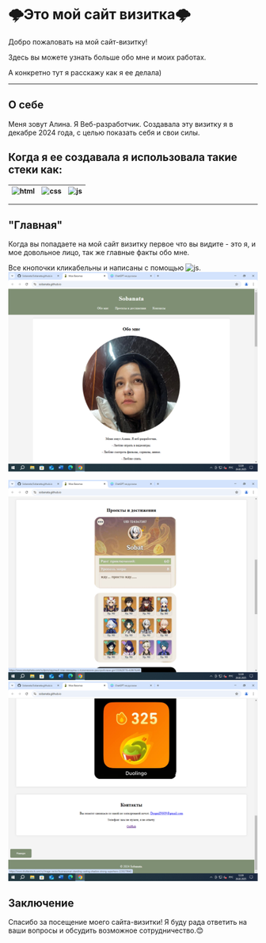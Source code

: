 # 🌩Это мой сайт визитка🌩

Добро пожаловать на мой сайт-визитку! 

Здесь вы можете узнать больше обо мне и моих работах.

А конкретно тут я расскажу как я ее делала)



---

## О себе

Меня зовут Алина. Я Веб-разработчик. Создавала эту визитку я в декабре 2024 года, с целью показать себя и свои силы.

## Когда я ее создавала я использовала такие стеки как:



| ![html](https://img.shields.io/badge/HTML-E34F26?style=for-the-badge&logo=html5&logoColor=white) | ![css](https://img.shields.io/badge/CSS-1572B6?style=for-the-badge&logo=css3&logoColor=white) | ![js](https://img.shields.io/badge/JavaScript-F7DF1E?style=for-the-badge&logo=javascript&logoColor=white) |
|------------------|------------------|------------------|


---
## "Главная"

Когда вы попадаете на мой сайт визитку первое что вы видите - это я, и мое довольное лицо, так же главные факты обо мне.

Все кнопочки кликабельны и написаны с помощью ![js](https://img.shields.io/badge/JavaScript-F7DF1E?style=for-the-badge&logo=javascript&logoColor=white).
![Скриншот](https://github.com/Sobanata/Sobanata.github.io/raw/main/image/1.png)


![Скриншот](https://github.com/Sobanata/Sobanata.github.io/raw/main/image/2.png)
![Скриншот](https://github.com/Sobanata/Sobanata.github.io/raw/main/image/3.png)








## Заключение

Спасибо за посещение моего сайта-визитки! Я буду рада ответить на ваши вопросы и обсудить возможное сотрудничество.😊
